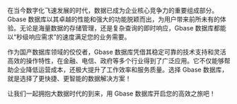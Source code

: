 在当今数字化飞速发展的时代，数据已成为企业核心竞争力的重要组成部分。Gbase 数据库以其卓越的性能和强大的功能脱颖而出，为用户带来前所未有的体验。无论是海量数据的存储管理，还是复杂查询的即时响应，Gbase 数据库都能以“秒级响应需求”的速度满足您的业务需要。

作为国产数据库领域的佼佼者，Gbase 数据库凭借其稳定可靠的技术支持和灵活高效的操作特性，在金融、电信、政府等多个行业得到了广泛应用。它不仅能够帮助企业降低运营成本，还极大提升了工作效率和服务质量。选择 Gbase 数据库，就是选择了更快捷、更智能的数据解决方案！

让我们一起拥抱大数据时代的到来，用 Gbase 数据库开启您的高效之旅吧！